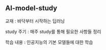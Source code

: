 ## AI-model-study
교재 : 바닥부터 시작하는 딥러닝

study 주기 : 매주 study를 통해 필요한 사항들 정리

학습 내용 : 인공지능의 기본 모델들에 대한 학습
